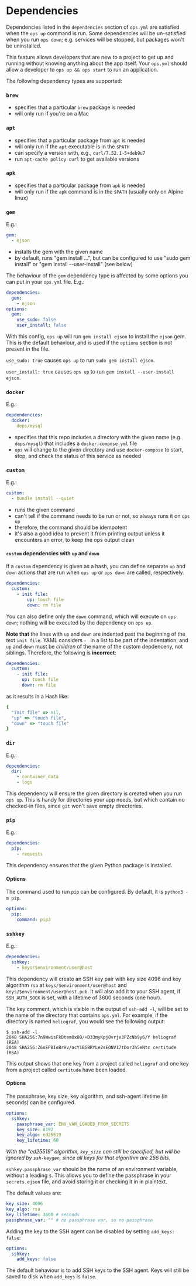 # Dependencies

Dependencies listed in the `dependencies` section of `ops.yml` are satisfied when the `ops up` command is run. Some dependencies will be un-satisfied when you run `ops down`; e.g. services will be stopped, but packages won't be uninstalled.

This feature allows developers that are new to a project to get up and running without knowing anything about the app itself. Your `ops.yml` should allow a developer to `ops up && ops start` to run an application.

The following dependency types are supported:

### `brew`

- specifies that a particular `brew` package is needed
- will only run if you're on a Mac

### `apt`

- specifies that a particular package from `apt` is needed
- will only run if the `apt` executable is in the `$PATH`
- can specify a version with, e.g., `curl/7.52.1-5+deb9u7`
- run `apt-cache policy curl` to get available versions

### `apk`

- specifies that a particular package from `apk` is needed
- will only run if the `apk` command is in the `$PATH` (usually only on Alpine linux)

### `gem`

E.g.:

```yaml
gem:
  - ejson
```

- installs the gem with the given name
- by default, runs "gem install ...", but can be configured to use "sudo gem install" or "gem install --user-install" (see below)

The behaviour of the `gem` dependency type is affected by some options you can put in your `ops.yml` file. E.g.:

```yaml
dependencies:
  gem:
    - ejson
options:
  gem:
    use_sudo: false
    user_install: false
```

With this config, `ops up` will run `gem install ejson` to install the `ejson` gem. This is the default behaviour, and is used if the `options` section is not present in the file.

`use_sudo: true` causes `ops up` to run `sudo gem install ejson`.

`user_install: true` causes `ops up` to run `gem install --user-install ejson`.

### `docker`

E.g.:

```yaml
depdendencies:
  docker:
    deps/mysql
```

- specifies that this repo includes a directory with the given name (e.g. `deps/mysql`) that includes a `docker-compose.yml` file
- `ops` will change to the given directory and use `docker-compose` to start, stop, and check the status of this service as needed

### `custom`

E.g.:

```yaml
custom:
  - bundle install --quiet
```

- runs the given command
- can't tell if the command needs to be run or not, so always runs it on `ops up`
- therefore, the command should be idempotent
- it's also a good idea to prevent it from printing output unless it encounters an error, to keep the ops output clean

#### `custom` dependencies with `up` and `down`

If a `custom` dependency is given as a hash, you can define separate `up` and `down` actions that are run when `ops up` or `ops down` are called, respectively.

```yaml
dependencies:
  custom:
    - init file:
        up: touch file
        down: rm file
```

You can also define only the `down` command, which will execute on `ops down`; nothing will be executed by the dependency on `ops up`.

**Note that** the lines with `up` and `down` are indented past the beginning of the text `init file`. YAML considers `- ` in a list to be part of the indentation, and `up` and `down` must be _children_ of the name of the custom depdenceny, not siblings. Therefore, the following is **incorrect**:

```yaml
dependencies:
  custom:
    - init file:
      up: touch file
      down: rm file
```

as it results in a Hash like:

```ruby
{
  "init file" => nil,
  "up" => "touch file",
  "down" => "touch file"
}
```

### `dir`

E.g.:

```yaml
dependencies:
  dir:
    - container_data
    - logs
```

This dependency will ensure the given directory is created when you run `ops up`. This is handy for directories your app needs, but which contain no checked-in files, since `git` won't save empty directories.

### `pip`

E.g.:

```yaml
dependencies:
  pip:
    - requests
```

This dependency ensures that the given Python package is installed.
#### Options

The command used to run `pip` can be configured. By default, it is `python3 -m pip`.

```yaml
options:
  pip:
    command: pip3
```

### `sshkey`

E.g.:

```yaml
dependencies:
  sshkey:
    - keys/$environment/user@host
```

This dependency will create an SSH key pair with key size 4096 and key algorithm `rsa` at `keys/$environment/user@host` and `keys/$environment/user@host.pub`. It will also add it to your SSH agent, if `SSH_AUTH_SOCK` is set, with a lifetime of 3600 seconds (one hour).

The key comment, which is visible in the output of `ssh-add -l`, will be set to the name of the directory that contains `ops.yml`. For example, if the directory is named `heliograf`, you would see the following output:

```shell
$ ssh-add -l
2048 SHA256:7n9WwisFkDtemOx8O/+D33myKpjOvrjx3PZcNb9y6/Y heliograf (RSA)
2048 SHA256:Z6oEPBIoBrHv/acYiBGBRYLe2sEONV17tDor3h5eNtc certitude (RSA)
```

This output shows that one key from a project called `heliograf` and one key from a project called `certitude` have been loaded.

#### Options

The passphrase, key size, key algorithm, and ssh-agent lifetime (in seconds) can be configured.

```yaml
options:
  sshkey:
    passphrase_var: ENV_VAR_LOADED_FROM_SECRETS
    key_size: 8192
    key_algo: ed25519
    key_lifetime: 60
```

_With the "ed25519" algorithm, `key_size` can still be specified, but will be ignored by `ssh-keygen`, since all keys for that algorithm are 256 bits._

`sshkey.passphrase_var` should be the name of an environment variable, without a leading `$`. This allows you to define the passphrase in your `secrets.ejson` file, and avoid storing it or checking it in in plaintext.

The default values are:

```yaml
key_size: 4096
key_algo: rsa
key_lifetime: 3600 # seconds
passphrase_var: "" # no passphrase var, so no passphrase
```

Adding the key to the SSH agent can be disabled by setting `add_keys: false`:

```yaml
options:
  sshkey:
    add_keys: false
```

The default behaviour is to add SSH keys to the SSH agent. Keys will still be saved to disk when `add_keys` is `false`.
